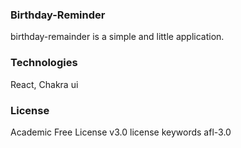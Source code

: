 ### Birthday-Reminder

birthday-remainder is a simple and little application.

### Technologies

React, Chakra ui

### License

Academic Free License v3.0 license keywords afl-3.0
